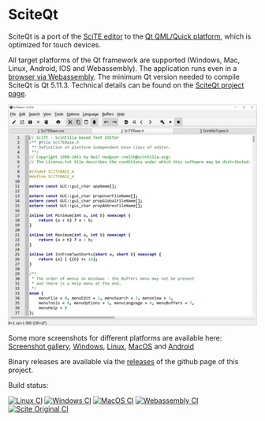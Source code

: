 # SciteQt

SciteQt is a port of the [SciTE editor](https://www.scintilla.org/SciTE.html) to the [Qt QML/Quick platform](https://www.qt.io/), which is optimized for touch devices.

All target platforms of the Qt framework are supported (Windows, Mac, Linux, Android, IOS and Webassembly). The application runs even in a [browser via Webassembly](https://mneuroth.github.io/SciTEQtWASM/).
The minimum Qt version needed to compile SciteQt is Qt 5.11.3. Technical details can be found on the [SciteQt project page](scite/qt/README.md).

<img src="scite/qt/doc/sciteqt_new_win.png" alt="SciTEQt screenshot" >

Some more screenshots for different platforms are available here: [Screenshot gallery](scite/qt/doc/README.md), [Windows](scite/qt/doc/sciteqt_new_menu_win.png), [Linux](scite/qt/doc/sciteqt_ubuntu.png), [MacOS](scite/qt/doc/sciteqt_macos.png) and [Android](scite/qt/doc/sciteqt_android.png)

Binary releases are available via the [releases](https://github.com/mneuroth/SciTEQt/releases) of the github page of this project.

Build status: 

[![Linux CI](https://github.com/mneuroth/SciTEQt/workflows/Linux%20CI/badge.svg)](https://github.com/mneuroth/SciTEQt/actions)
[![Windows CI](https://github.com/mneuroth/SciTEQt/workflows/Windows%20CI/badge.svg)](https://github.com/mneuroth/SciTEQt/actions)
[![MacOS CI](https://github.com/mneuroth/SciTEQt/workflows/MacOS%20CI/badge.svg)](https://github.com/mneuroth/SciTEQt/actions)
[![Webassembly CI](https://github.com/mneuroth/SciTEQt/workflows/WASM%20CI/badge.svg)](https://github.com/mneuroth/SciTEQt/actions)
[![Scite Original CI](https://github.com/mneuroth/SciTEQt/workflows/Scite%20Original%20CI/badge.svg)](https://github.com/mneuroth/SciTEQt/actions)
